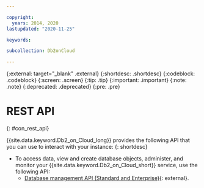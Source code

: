```yaml
---

copyright:
  years: 2014, 2020
lastupdated: "2020-11-25"

keywords:

subcollection: Db2onCloud

---
```


<!-- Attribute definitions --> 
{:external: target="_blank" .external}
{:shortdesc: .shortdesc}
{:codeblock: .codeblock}
{:screen: .screen}
{:tip: .tip}
{:important: .important}
{:note: .note}
{:deprecated: .deprecated}
{:pre: .pre}

# REST API
{: #con_rest_api}

{{site.data.keyword.Db2_on_Cloud_long}} provides the following API that you can use to interact with your instance:
{: shortdesc}

- To access data, view and create database objects, administer, and monitor your {{site.data.keyword.Db2_on_Cloud_short}} service, use the following API:
  - [Database management API (Standard and Enterprise)](https://cloud.ibm.com/apidocs/db2-on-cloud/db2-on-cloud-v4){: external}.

